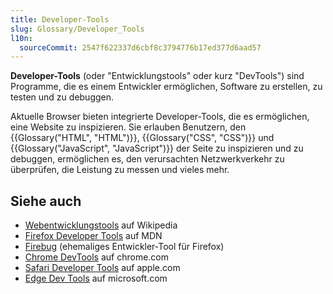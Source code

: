 ```yaml
---
title: Developer-Tools
slug: Glossary/Developer_Tools
l10n:
  sourceCommit: 2547f622337d6cbf8c3794776b17ed377d6aad57
---
```


**Developer-Tools** (oder "Entwicklungstools" oder kurz "DevTools") sind Programme, die es einem Entwickler ermöglichen, Software zu erstellen, zu testen und zu debuggen.

Aktuelle Browser bieten integrierte Developer-Tools, die es ermöglichen, eine Website zu inspizieren. Sie erlauben Benutzern, den {{Glossary("HTML", "HTML")}}, {{Glossary("CSS", "CSS")}} und {{Glossary("JavaScript", "JavaScript")}} der Seite zu inspizieren und zu debuggen, ermöglichen es, den verursachten Netzwerkverkehr zu überprüfen, die Leistung zu messen und vieles mehr.

## Siehe auch

- [Webentwicklungstools](https://en.wikipedia.org/wiki/Web_development_tools) auf Wikipedia
- [Firefox Developer Tools](https://firefox-source-docs.mozilla.org/devtools-user/index.html) auf MDN
- [Firebug](https://getfirebug.com/) (ehemaliges Entwickler-Tool für Firefox)
- [Chrome DevTools](https://developer.chrome.com/docs/devtools/) auf chrome.com
- [Safari Developer Tools](https://support.apple.com/en-gb/guide/safari-developer/dev073038698/mac) auf apple.com
- [Edge Dev Tools](https://learn.microsoft.com/en-us/archive/microsoft-edge/legacy/developer/) auf microsoft.com

